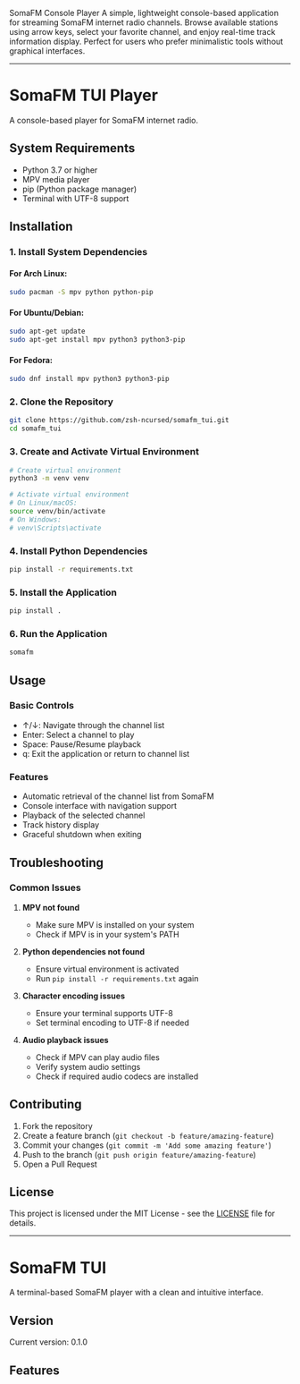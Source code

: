 SomaFM Console Player A simple, lightweight console-based application for streaming SomaFM internet radio channels. Browse available stations using arrow keys, select your favorite channel, and enjoy real-time track information display. Perfect for users who prefer minimalistic tools without graphical interfaces.

---
# SomaFM TUI Player

A console-based player for SomaFM internet radio.

## System Requirements

- Python 3.7 or higher
- MPV media player
- pip (Python package manager)
- Terminal with UTF-8 support

## Installation

### 1. Install System Dependencies

#### For Arch Linux:
```bash
sudo pacman -S mpv python python-pip
```

#### For Ubuntu/Debian:
```bash
sudo apt-get update
sudo apt-get install mpv python3 python3-pip
```

#### For Fedora:
```bash
sudo dnf install mpv python3 python3-pip
```

### 2. Clone the Repository
```bash
git clone https://github.com/zsh-ncursed/somafm_tui.git
cd somafm_tui
```

### 3. Create and Activate Virtual Environment
```bash
# Create virtual environment
python3 -m venv venv

# Activate virtual environment
# On Linux/macOS:
source venv/bin/activate
# On Windows:
# venv\Scripts\activate
```

### 4. Install Python Dependencies
```bash
pip install -r requirements.txt
```

### 5. Install the Application
```bash
pip install .
```

### 6. Run the Application
```bash
somafm
```

## Usage

### Basic Controls
- ↑/↓: Navigate through the channel list
- Enter: Select a channel to play
- Space: Pause/Resume playback
- q: Exit the application or return to channel list

### Features
- Automatic retrieval of the channel list from SomaFM
- Console interface with navigation support
- Playback of the selected channel
- Track history display
- Graceful shutdown when exiting

## Troubleshooting

### Common Issues

1. **MPV not found**
   - Make sure MPV is installed on your system
   - Check if MPV is in your system's PATH

2. **Python dependencies not found**
   - Ensure virtual environment is activated
   - Run `pip install -r requirements.txt` again

3. **Character encoding issues**
   - Ensure your terminal supports UTF-8
   - Set terminal encoding to UTF-8 if needed

4. **Audio playback issues**
   - Check if MPV can play audio files
   - Verify system audio settings
   - Check if required audio codecs are installed

## Contributing

1. Fork the repository
2. Create a feature branch (`git checkout -b feature/amazing-feature`)
3. Commit your changes (`git commit -m 'Add some amazing feature'`)
4. Push to the branch (`git push origin feature/amazing-feature`)
5. Open a Pull Request

## License

This project is licensed under the MIT License - see the [LICENSE](LICENSE) file for details.

--- 

# SomaFM TUI

A terminal-based SomaFM player with a clean and intuitive interface.

## Version
Current version: 0.1.0

## Features
